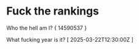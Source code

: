 # Fuck the rankings

Who the hell am I?
{ 14590537 }

What fucking year is it?
[ 2025-03-22T12:30:00Z ]
